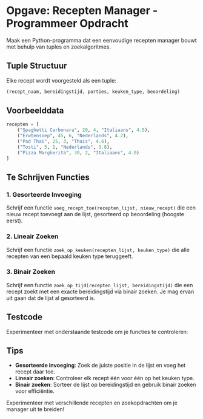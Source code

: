# Opgave: Recepten Manager - Programmeer Opdracht

Maak een Python-programma dat een eenvoudige recepten manager bouwt met behulp van tuples en zoekalgoritmes.

## Tuple Structuur

Elke recept wordt voorgesteld als een tuple:

```python
(recept_naam, bereidingstijd, porties, keuken_type, beoordeling)
```

## Voorbeelddata

```python
recepten = [
    ("Spaghetti Carbonara", 20, 4, "Italiaans", 4.5),
    ("Erwtensoep", 45, 6, "Nederlands", 4.2),
    ("Pad Thai", 25, 3, "Thais", 4.6),
    ("Tosti", 5, 1, "Nederlands", 3.8),
    ("Pizza Margherita", 30, 2, "Italiaans", 4.0)
]
```

## Te Schrijven Functies

### 1. Gesorteerde Invoeging

Schrijf een functie `voeg_recept_toe(recepten_lijst, nieuw_recept)` die een nieuw recept toevoegt aan de lijst, gesorteerd op beoordeling (hoogste eerst).

### 2. Lineair Zoeken

Schrijf een functie `zoek_op_keuken(recepten_lijst, keuken_type)` die alle recepten van een bepaald keuken type teruggeeft.

### 3. Binair Zoeken

Schrijf een functie `zoek_op_tijd(recepten_lijst, bereidingstijd)` die een recept zoekt met een exacte bereidingstijd via binair zoeken. Je mag ervan uit gaan dat de lijst al gesorteerd is.

## Testcode

Experimenteer met onderstaande testcode om je functies te controleren:

## Tips

- **Gesorteerde invoeging**: Zoek de juiste positie in de lijst en voeg het recept daar toe.
- **Lineair zoeken**: Controleer elk recept één voor één op het keuken type.
- **Binair zoeken**: Sorteer de lijst op bereidingstijd en gebruik binair zoeken voor efficiëntie.

Experimenteer met verschillende recepten en zoekopdrachten om je manager uit te breiden!
